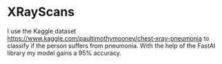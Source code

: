 # XRayScans

I use the Kaggle dataset https://www.kaggle.com/paultimothymooney/chest-xray-pneumonia to classify if the person suffers from pneumonia. 
With the help of the FastAI library my model gains a 95% accuracy. 
